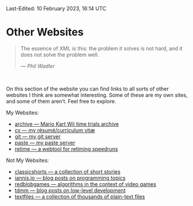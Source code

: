 Last-Edited: 10 February 2023, 16:14 UTC

# Other Websites

> The essence of XML is this: the problem it solves is not hard, and it
> does not solve the problem well.
>
> — _Phil Wadler_

<br />

On this section of the website you can find links to all sorts of other websites
I think are somewhat interesting.  Some of these are my own sites, and some of
them aren’t.  Feel free to explore.

My Websites:

  - [archive — Mario Kart Wii time trials archive][1]
  - [cv — my résumé/curriculum vitæ][2]
  - [git — my git server][3]
  - [paste — my paste server][4]
  - [retime — a webtool for retiming speedruns][5]

Not My Websites:

  - [classicshorts — a collection of short stories][6]
  - [iannis.io — blog posts on programming topics][7]
  - [redblobgames — algorithms in the context of video games][8]
  - [tdmm — blog posts on low-level development][9]
  - [textfiles — a collection of thousands of plain-text files][10]

[1]:  https://archive.thomasvoss.com
[2]:  https://cv.thomasvoss.com
[3]:  https://git.thomasvoss.com
[4]:  https://paste.thomasvoss.com
[5]:  https://retime.mcbe.wtf
[6]:  https://classicshorts.com
[7]:  https://iannis.io
[8]:  https://redblobgames.com
[9]:  https://tdmm.eu
[10]: http://textfiles.com
